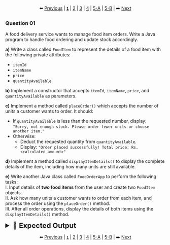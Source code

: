 <div align="center">

⬅️ [Previous](5-B.md) | [**`1`**](1.md) | [2](2.md) | [3](3.md) | [4](4.md) | [5-A](5-A.md) | [5-B](5-B.md) | ➡️ [Next](2.md)

</div>

### Question 01
A food delivery service wants to manage food item orders. Write a Java program to handle food ordering and update stock accordingly.

**a)** Write a class called `FoodItem` to represent the details of a food item with the following private attributes:  
- `itemId`  
- `itemName`  
- `price`  
- `quantityAvailable`

**b)** Implement a constructor that accepts `itemId`, `itemName`, `price`, and `quantityAvailable` as parameters.

**c)** Implement a method called `placeOrder()` which accepts the number of units a customer wants to order. It should:  
- If `quantityAvailable` is less than the requested number, display:  
  `"Sorry, not enough stock. Please order fewer units or choose another item."`  
- Otherwise:  
  - Deduct the requested quantity from `quantityAvailable`.  
  - Display: `"Order placed successfully! Total price: Rs.<calculated_amount>"`

**d)** Implement a method called `displayItemDetails()` to display the complete details of the item, including how many units are still available.

**e)** Write another Java class called `FoodOrderApp` to perform the following tasks:  
I. Input details of **two food items** from the user and create two `FoodItem` objects.  
II. Ask how many units a customer wants to order from each item, and process the order using the `placeOrder()` method.  
III. After all order operations, display the details of both items using the `displayItemDetails()` method.


<details>
  <summary style="font-size:22px; font-weight:bold">🌟 Expected Output</summary>
  
  ![image](../../Assets/Final/1/1.png)
  
</details>


<div align="center">

⬅️ [Previous](5-B.md) | [**`1`**](1.md) | [2](2.md) | [3](3.md) | [4](4.md) | [5-A](5-A.md) | [5-B](5-B.md) | ➡️ [Next](2.md)

</div>